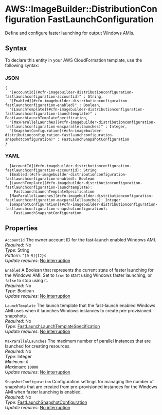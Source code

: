 # AWS::ImageBuilder::DistributionConfiguration FastLaunchConfiguration<a name="aws-properties-imagebuilder-distributionconfiguration-fastlaunchconfiguration"></a>

Define and configure faster launching for output Windows AMIs\.

## Syntax<a name="aws-properties-imagebuilder-distributionconfiguration-fastlaunchconfiguration-syntax"></a>

To declare this entity in your AWS CloudFormation template, use the following syntax:

### JSON<a name="aws-properties-imagebuilder-distributionconfiguration-fastlaunchconfiguration-syntax.json"></a>

```
{
  "[AccountId](#cfn-imagebuilder-distributionconfiguration-fastlaunchconfiguration-accountid)" : String,
  "[Enabled](#cfn-imagebuilder-distributionconfiguration-fastlaunchconfiguration-enabled)" : Boolean,
  "[LaunchTemplate](#cfn-imagebuilder-distributionconfiguration-fastlaunchconfiguration-launchtemplate)" : FastLaunchLaunchTemplateSpecification,
  "[MaxParallelLaunches](#cfn-imagebuilder-distributionconfiguration-fastlaunchconfiguration-maxparallellaunches)" : Integer,
  "[SnapshotConfiguration](#cfn-imagebuilder-distributionconfiguration-fastlaunchconfiguration-snapshotconfiguration)" : FastLaunchSnapshotConfiguration
}
```

### YAML<a name="aws-properties-imagebuilder-distributionconfiguration-fastlaunchconfiguration-syntax.yaml"></a>

```
  [AccountId](#cfn-imagebuilder-distributionconfiguration-fastlaunchconfiguration-accountid): String
  [Enabled](#cfn-imagebuilder-distributionconfiguration-fastlaunchconfiguration-enabled): Boolean
  [LaunchTemplate](#cfn-imagebuilder-distributionconfiguration-fastlaunchconfiguration-launchtemplate): 
    FastLaunchLaunchTemplateSpecification
  [MaxParallelLaunches](#cfn-imagebuilder-distributionconfiguration-fastlaunchconfiguration-maxparallellaunches): Integer
  [SnapshotConfiguration](#cfn-imagebuilder-distributionconfiguration-fastlaunchconfiguration-snapshotconfiguration): 
    FastLaunchSnapshotConfiguration
```

## Properties<a name="aws-properties-imagebuilder-distributionconfiguration-fastlaunchconfiguration-properties"></a>

`AccountId`  <a name="cfn-imagebuilder-distributionconfiguration-fastlaunchconfiguration-accountid"></a>
The owner account ID for the fast\-launch enabled Windows AMI\.  
*Required*: No  
*Type*: String  
*Pattern*: `^[0-9]{12}$`  
*Update requires*: [No interruption](https://docs.aws.amazon.com/AWSCloudFormation/latest/UserGuide/using-cfn-updating-stacks-update-behaviors.html#update-no-interrupt)

`Enabled`  <a name="cfn-imagebuilder-distributionconfiguration-fastlaunchconfiguration-enabled"></a>
A Boolean that represents the current state of faster launching for the Windows AMI\. Set to `true` to start using Windows faster launching, or `false` to stop using it\.  
*Required*: No  
*Type*: Boolean  
*Update requires*: [No interruption](https://docs.aws.amazon.com/AWSCloudFormation/latest/UserGuide/using-cfn-updating-stacks-update-behaviors.html#update-no-interrupt)

`LaunchTemplate`  <a name="cfn-imagebuilder-distributionconfiguration-fastlaunchconfiguration-launchtemplate"></a>
The launch template that the fast\-launch enabled Windows AMI uses when it launches Windows instances to create pre\-provisioned snapshots\.  
*Required*: No  
*Type*: [FastLaunchLaunchTemplateSpecification](aws-properties-imagebuilder-distributionconfiguration-fastlaunchlaunchtemplatespecification.md)  
*Update requires*: [No interruption](https://docs.aws.amazon.com/AWSCloudFormation/latest/UserGuide/using-cfn-updating-stacks-update-behaviors.html#update-no-interrupt)

`MaxParallelLaunches`  <a name="cfn-imagebuilder-distributionconfiguration-fastlaunchconfiguration-maxparallellaunches"></a>
The maximum number of parallel instances that are launched for creating resources\.  
*Required*: No  
*Type*: Integer  
*Minimum*: `6`  
*Maximum*: `10000`  
*Update requires*: [No interruption](https://docs.aws.amazon.com/AWSCloudFormation/latest/UserGuide/using-cfn-updating-stacks-update-behaviors.html#update-no-interrupt)

`SnapshotConfiguration`  <a name="cfn-imagebuilder-distributionconfiguration-fastlaunchconfiguration-snapshotconfiguration"></a>
Configuration settings for managing the number of snapshots that are created from pre\-provisioned instances for the Windows AMI when faster launching is enabled\.  
*Required*: No  
*Type*: [FastLaunchSnapshotConfiguration](aws-properties-imagebuilder-distributionconfiguration-fastlaunchsnapshotconfiguration.md)  
*Update requires*: [No interruption](https://docs.aws.amazon.com/AWSCloudFormation/latest/UserGuide/using-cfn-updating-stacks-update-behaviors.html#update-no-interrupt)
